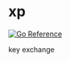 # xp

[![Go Reference](https://pkg.go.dev/badge/github.com/jamesliu96/xp.svg)](https://pkg.go.dev/github.com/jamesliu96/xp)

key exchange
